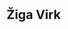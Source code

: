 ---
SICRIS: null
draft: false
fixName: žiga_virk
lab: Laboratorij za matematične metode v računalništvu in informatiki
labPos: Predstojnik laboratorija
location: null
mailInfo: ziga.virk@fri.uni-lj.si
officeHours: null
profName: doc. dr. Žiga Virk
profTitle: Docent
telephoneInfo: null
title: Žiga Virk
---